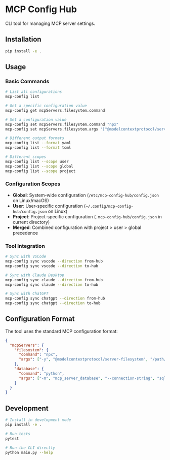 # MCP Config Hub

CLI tool for managing MCP server settings.

## Installation

```bash
pip install -e .
```

## Usage

### Basic Commands

```bash
# List all configurations
mcp-config list

# Get a specific configuration value
mcp-config get mcpServers.filesystem.command

# Set a configuration value
mcp-config set mcpServers.filesystem.command "npx"
mcp-config set mcpServers.filesystem.args '["@modelcontextprotocol/server-filesystem", "/path/to/directory"]'

# Different output formats
mcp-config list --format yaml
mcp-config list --format toml

# Different scopes
mcp-config list --scope user
mcp-config list --scope global
mcp-config list --scope project
```

### Configuration Scopes

- **Global**: System-wide configuration (`/etc/mcp-config-hub/config.json` on Linux/macOS)
- **User**: User-specific configuration (`~/.config/mcp-config-hub/config.json` on Linux)
- **Project**: Project-specific configuration (`.mcp-config-hub/config.json` in current directory)
- **Merged**: Combined configuration with project > user > global precedence

### Tool Integration

```bash
# Sync with VSCode
mcp-config sync vscode --direction from-hub
mcp-config sync vscode --direction to-hub

# Sync with Claude Desktop
mcp-config sync claude --direction from-hub
mcp-config sync claude --direction to-hub

# Sync with ChatGPT
mcp-config sync chatgpt --direction from-hub
mcp-config sync chatgpt --direction to-hub
```

## Configuration Format

The tool uses the standard MCP configuration format:

```json
{
  "mcpServers": {
    "filesystem": {
      "command": "npx",
      "args": ["-y", "@modelcontextprotocol/server-filesystem", "/path/to/directory"]
    },
    "database": {
      "command": "python",
      "args": ["-m", "mcp_server_database", "--connection-string", "sqlite:///data.db"]
    }
  }
}
```

## Development

```bash
# Install in development mode
pip install -e .

# Run tests
pytest

# Run the CLI directly
python main.py --help
```
